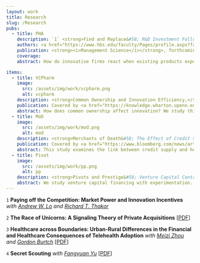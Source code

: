 ```yaml
---
layout: work
title: Research
slug: /Research
pubs:
  - title: PHA
    description: `1` <strong>Find and Replace&#58; R&D Investment Following the Erosion of Existing Products</strong> [<a href="https://papers.ssrn.com/sol3/papers.cfm?abstract_id=3240344" target="_blank">PDF</a>]
    authors: <a href="https://www.hbs.edu/faculty/Pages/profile.aspx?facId=951435" target="_blank">Joshua L. Krieger</a>, Xuelin Li, and <a href="https://carlsonschool.umn.edu/faculty/richard-thakor" target="_blank">Richard T. Thakor</a> 
    publication: <strong><i>Management Science</i></strong>, forthcoming.
    coverage:
    abstract: How do innovative firms react when existing products experience negative shocks? We explore this question with detailed project-level data from drug development firms. Using FDA Public Health Advisories as idiosyncratic negative shocks to approved drugs, we examine how drug makers react through investment decisions. Following these shocks, affected firms increase R&D expenditures, driven by a higher likelihood of acquiring external innovations, rather than developing novel projects internally. Such acquisition activities are concentrated in firms with weak research pipelines. We also find that competing developers move resources away from the affected therapeutic areas. Our results show how investments in specialized commercialization capital create path dependencies and alter the direction of R&D investments.

items:
  - title: VCPharm
    image:
      src: /assets/img/work/vcpharm.png
      alt: vcpharm
    description: <strong>Common Ownership and Innovation Efficiency,</strong> <i>with <a href="https://fnce.wharton.upenn.edu/profile/tongl/#awards" target="_blank">Tong Liu</a> and <a href="http://finance-faculty.wharton.upenn.edu/luket/" target="_blank">Lucian A. Taylor</a></i> [<a href="https://papers.ssrn.com/sol3/papers.cfm?abstract_id=3479439" target="_blank">PDF</a>]  [<a href="https://www.dropbox.com/s/jemf5sje5v8rn7v/OnlineAppendix_Li_Liu_Taylor.pdf?dl=0" target="_blank">Online Appendix</a>]
    publication: Covered by <a href="https://knowledge.wharton.upenn.edu/article/luke-taylor-common-ownership-research/" target="_blank">Knowledge@Wharton</a>
    abstract: How does common ownership affect innovation? We study this question using project-level data on pharmaceutical startups and their venture capital (VC) investors. We find that common VC ownership reduces duplication of R&D in patent races. Specifically, common ownership leads VCs to shut down lagging drug projects, withhold funding from lagging startups, and redirect those startups' innovation. These results support theories dating back to Loury (1979)&#58; By coordinating R&D efforts across firms in a patent race, a common owner can reduce excess R&D. Consistent with common ownership improving innovation efficiency, common ownership rates are positively correlated with the ratio of R&D output to funding.
  - title: MoD
    image:
      src: /assets/img/work/mod.png
      alt: mod
    description: <strong>Merchants of Death&#58; The Effect of Credit Supply Shocks on Hospital Outcomes,</strong> <i> with <a href = "https://sites.google.com/site/cyrusaghamolla/home" target="_blank">Cyrus Aghamolla</a>, <a href = "https://carlsonschool.umn.edu/faculty/pinar-karaca-mandic" target="_blank">Pinar Karaca-Mandic</a>, and <a href = "https://carlsonschool.umn.edu/faculty/richard-thakor" target="_blank">Richard T. Thakor</a></i>, National Bureau of Economic Research No.w28709, [<a href="https://www.nber.org/papers/w28709" target="_blank">PDF</a>]
    publication: Covered by <a href="https://www.bloomberg.com/news/articles/2021-05-18/stress-tests-for-hospital-lenders-mean-more-pain-for-patients" target="_blank">Bloomberg</a>
    abstract: This study examines the link between credit supply and hospital health outcomes. Using detailed data on hospitals and the banks that they borrow from, we use bank stress tests as exogenous shocks to credit access for hospitals that have lending relationships with tested banks. We find that affected hospitals shift their operations to enhance their profit margins in response to a negative credit shock, but reduce the quality of their care to patients across a variety of measures. In particular, affected hospitals exhibit significantly lower attentiveness in providing timely and effective treatment and procedures, and are rated substantially lower in patient satisfaction.  This decline in care quality is reflected in health outcomes&#58; affected hospitals experience a significant increase in risk-adjusted, unplanned 30-day readmission rates of recently discharged patients and in risk-adjusted 30-day patient mortality rates. Overall, the results indicate that access to credit can affect the quality of healthcare hospitals deliver, pointing to important spillover effects of credit market frictions on health outcomes. 
  - title: Pivot
    image:
      src: /assets/img/work/pp.png
      alt: pp
    description: <strong>Pivots and Prestige&#58; Venture Capital Contracts with Experimentation,</strong> <i>with <a href="https://carlsonschool.umn.edu/faculty/martin-szydlowski" target="_blank" style="color:#B39BAC">Martin Szydlowski</a></i> [<a href="https://papers.ssrn.com/sol3/papers.cfm?abstract_id=3481301" target="_blank">PDF</a>]
    abstract: We study venture capital financing with experimentation. An entrepreneur contracts with an investor and has private information about a project, which requires costly experimentation by both parties to succeed. In equilibrium, investors learn about the project from the arrival of exogenous information and from the entrepreneur's contract offers. The optimal contract features vesting and dilution, consistent with empirical evidence. Pivots and prestige projects emerge as signaling devices. Technological progress, which lowers the cost of experimentation or which increases the rate of learning, makes entrepreneurs pivot more aggressively in equilibrium. 
---
```


`1`  ​**Paying off the Competition: Market Power and Innovation Incentives** <i>with <a href="https://alo.mit.edu/" target="_blank">Andrew W. Lo</a> and <a href="https://carlsonschool.umn.edu/faculty/richard-thakor" target="_blank">Richard T. Thakor</a></i>

`2` **The Race of Unicorns: A Signaling Theory of Private Acquisitions** [<a href="https://www.dropbox.com/s/emq4kp5x5weohiv/JMP_Unicorns.pdf?dl=0" target="_blank">PDF</a>]

`3` **Healthcare across Boundaries: Urban-Rural Differences in the Financial and Healthcare Consequences of Telehealth Adoption** <i>with <a href="https://carlsonschool.umn.edu/faculty/meizi-zhou" target="_blank">Meizi Zhou</a> and <a href="https://scholar.google.com/citations?user=rc64wHQAAAAJ&hl=en" target="_blank">Gordon Burtch</a></i> [<a href="https://papers.ssrn.com/sol3/papers.cfm?abstract_id=3807577" target="_blank">PDF</a>]

`4`  ​**Secret Scouting** <i>with <a href="https://carlsonschool.umn.edu/faculty/fangyuan-yu" target="_blank">Fangyuan Yu</a></i> [<a href="https://papers.ssrn.com/sol3/papers.cfm?abstract_id=3449798" target="_blank">PDF</a>]
<br />
<br />
